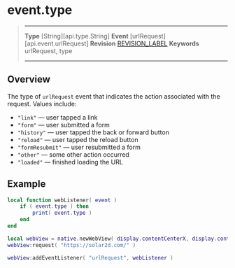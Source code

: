 
# event.type

> --------------------- ------------------------------------------------------------------------------------------
> __Type__              [String][api.type.String]
> __Event__             [urlRequest][api.event.urlRequest]
> __Revision__          [REVISION_LABEL](REVISION_URL)
> __Keywords__          urlRequest, type
> --------------------- ------------------------------------------------------------------------------------------

## Overview

The type of `urlRequest` event that indicates the action associated with the request. Values include:

* `"link"` &mdash; user tapped a link
* `"form"` &mdash; user submitted a form
* `"history"` &mdash; user tapped the back or forward button
* `"reload"` &mdash; user tapped the reload button
* `"formResubmit"` &mdash; user resubmitted a form
* `"other"` &mdash; some other action occurred
* `"loaded"` &mdash; finished loading the URL

## Example
 
`````lua
local function webListener( event )
    if ( event.type ) then
        print( event.type )
    end
end

local webView = native.newWebView( display.contentCenterX, display.contentCenterY, 320, 480 )
webView:request( "https://solar2d.com/" )

webView:addEventListener( "urlRequest", webListener )
`````
